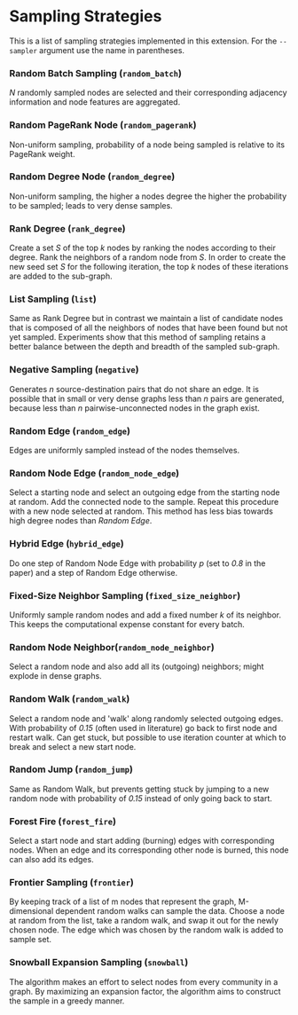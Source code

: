 # Sampling Strategies
This is a list of sampling strategies implemented in this extension.
For the `--sampler` argument use the name in parentheses.

### Random Batch Sampling (`random_batch`)
*N* randomly sampled nodes are selected and their corresponding adjacency information and node features are aggregated.

### Random PageRank Node (`random_pagerank`)
Non-uniform sampling, probability of a node being sampled is relative to its PageRank weight.

### Random Degree Node (`random_degree`)
Non-uniform sampling, the higher a nodes degree the higher the probability to be sampled; leads to very dense samples.

### Rank Degree (`rank_degree`)
Create a set *S* of the top *k* nodes by ranking the nodes according to their degree.
Rank the neighbors of a random node from *S*.
In order to create the new seed set *S* for the following iteration, the top *k* nodes of these iterations are added to the sub-graph.

### List Sampling (`list`)
Same as Rank Degree but in contrast we maintain a list of candidate nodes that is composed of all the neighbors of nodes that have been found but not yet sampled.
Experiments show that this method of sampling retains a better balance between the depth and breadth of the sampled sub-graph.

### Negative Sampling (`negative`)
Generates *n* source-destination pairs that do not share an edge.
It is possible that in small or very dense graphs less than *n* pairs are generated, because less than *n* pairwise-unconnected nodes in the graph exist.

### Random Edge (`random_edge`)
Edges are uniformly sampled instead of the nodes themselves.

### Random Node Edge (`random_node_edge`)
Select a starting node and select an outgoing edge from the starting node at random.
Add the connected node to the sample.
Repeat this procedure with a new node selected at random.
This method has less bias towards high degree nodes than *Random Edge*.

### Hybrid Edge (`hybrid_edge`)
Do one step of Random Node Edge with probability *p* (set to *0.8* in the paper) and a step of Random Edge otherwise.

### Fixed-Size Neighbor Sampling (`fixed_size_neighbor`)
Uniformly sample random nodes and add a fixed number *k* of its neighbor.
This keeps the computational expense constant for every batch.

### Random Node Neighbor(`random_node_neighbor`)
Select a random node and also add all its (outgoing) neighbors; might explode in dense graphs.

### Random Walk (`random_walk`)
Select a random node and 'walk' along randomly selected outgoing edges.
With probability of *0.15* (often used in literature) go back to first node and restart walk.
Can get stuck, but possible to use iteration counter at which to break and select a new start node.

### Random Jump (`random_jump`)
Same as Random Walk, but prevents getting stuck by jumping to a new random node with probability of *0.15* instead of only going back to start.

### Forest Fire (`forest_fire`)
Select a start node and start adding (burning) edges with corresponding nodes.
When an edge and its corresponding other node is burned, this node can also add its edges.

### Frontier Sampling (`frontier`)
By keeping track of a list of m nodes that represent the graph, M-dimensional dependent random walks can sample the data.
Choose a node at random from the list, take a random walk, and swap it out for the newly chosen node.
The edge which was chosen by the random walk is added to sample set.

### Snowball Expansion Sampling (`snowball`)
The algorithm makes an effort to select nodes from every community in a graph.
By maximizing an expansion factor, the algorithm aims to construct the sample in a greedy manner.
